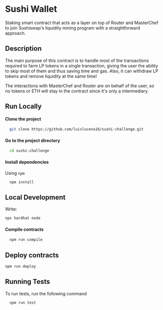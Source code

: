 # Sushi Wallet

Staking smart contract that acts as a layer on top of Router and MasterChef to join Sushiswap's liquidity mining program with a straightforward approach.

## Description

The main purpose of this contract is to handle most of the transactions required to farm LP tokens in a single transaction, giving the user the ability to skip most of them and thus saving time and gas. Also, it can withdraw LP tokens and remove liquidity at the same time!

The interactions with MasterChef and Router are on behalf of the user, so no tokens or ETH will stay in the contract since it's only a intermediary.

## Run Locally

#### Clone the project

```bash
  git clone https://github.com/luislucena16/sushi-challenge.git
```

#### Go to the project directory

```bash
  cd sushi-challenge
```

#### Install dependencies

Using `npm`

```bash
  npm install
```

## Local Development

Write:

```bash
npx hardhat node
```

#### Compile contracts

```bash
  npm run compile
```

## Deploy contracts

```bash
npm run deploy
```

## Running Tests

To run tests, run the following command

```bash
  npm run test
```